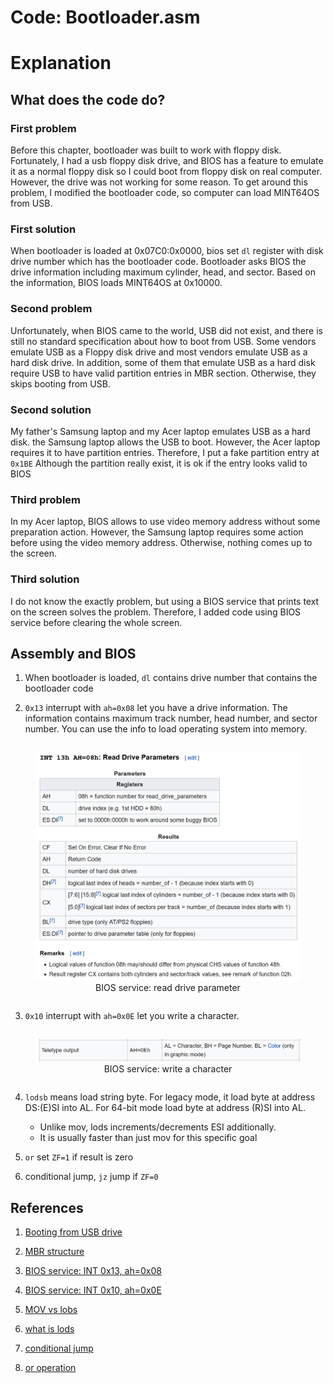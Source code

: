 # Code: Bootloader.asm

# Explanation

## What does the code do?

### First problem

Before this chapter, bootloader was built to work with floppy disk.
Fortunately, I had a usb floppy disk drive, and BIOS has a feature to emulate
it as a normal floppy disk so I could boot from floppy disk on real computer. 
However, the drive was not working for some reason. To get around this problem,
I modified the bootloader code, so computer can load MINT64OS from USB.

### First solution

When bootloader is loaded at 0x07C0:0x0000, bios set `dl` register
with disk drive number which has the bootloader code. Bootloader asks BIOS
the drive information including maximum cylinder, head, and sector. Based on
the information, BIOS loads MINT64OS at 0x10000.

### Second problem

Unfortunately, when BIOS came to the world, USB did not exist, and there is
still no standard specification about how to boot from USB. Some vendors
emulate USB as a Floppy disk drive and most vendors emulate USB as a hard disk
drive. In addition, some of them that emulate USB as a hard disk require USB
to have valid partition entries in MBR section. Otherwise, they skips booting
from USB.

### Second solution

My father's Samsung laptop and my Acer laptop emulates USB as a hard disk.
the Samsung laptop allows the USB to boot. However, the Acer laptop requires
it to have partition entries. Therefore, I put a fake partition entry at `0x1BE`
Although the partition really exist, it is ok if the entry looks valid to BIOS

### Third problem

In my Acer laptop, BIOS allows to use video memory address without some
preparation action. However, the Samsung laptop requires some action before
using the video memory address. Otherwise, nothing comes up to the screen.

### Third solution

I do not know the exactly problem, but using a BIOS service that prints text on
the screen solves the problem. Therefore, I added code using BIOS service before
clearing the whole screen.

## Assembly and BIOS

1. When bootloader is loaded, `dl` contains drive number that contains the
bootloader code

2. `0x13` interrupt with `ah=0x08` let you have a drive information. The
information contains maximum track number, head number, and sector number.
You can use the info to load operating system into memory.

<div>
    <figure style='display: inline-block;'>
    <img
        src='./assets/BIOS-service-read-drive-parameter.PNG'
        alt='BIOS service: read drive parameter' />
    <figcaption style='text-align: center;'>
        BIOS service: read drive parameter
    </figcaption>
    </figure>
</div>

3. `0x10` interrupt with `ah=0x0E` let you write a character.

<div>
    <figure style='display: inline-block;'>
    <img
        src='./assets/BIOS-service-write-a-character.PNG'
        alt='BIOS service: write a character' />
    <figcaption style='text-align: center;'>
        BIOS service: write a character
    </figcaption>
    </figure>
</div>

4. `lodsb` means load string byte. For legacy mode, it load byte at address
DS:(E)SI into AL. For 64-bit mode load byte at address (R)SI into AL.

    * Unlike mov, lods increments/decrements ESI additionally.
    * It is usually faster than just mov for this specific goal

5. `or` set `ZF=1` if result is zero

6. conditional jump, `jz` jump if `ZF=0` 


## References

1. [Booting from USB drive](https://forum.osdev.org/viewtopic.php?f=1&t=29237)

2. [MBR structure](https://wiki.osdev.org/MBR_(x86))

3. [BIOS service: INT 0x13, ah=0x08](https://en.wikipedia.org/wiki/INT_13H)

4. [BIOS service: INT 0x10, ah=0x0E](https://en.wikipedia.org/wiki/INT_10H)

5. [MOV vs lobs](https://board.flatassembler.net/topic.php?p=63102)

6. [what is lods](https://modoocode.com/en/inst/lods-lodsb-lodsw-lodsd-lodsq)

7. [conditional jump](https://modoocode.com/en/inst/jcc)

8. [or operation](https://modoocode.com/en/inst/or#page-heading-4)